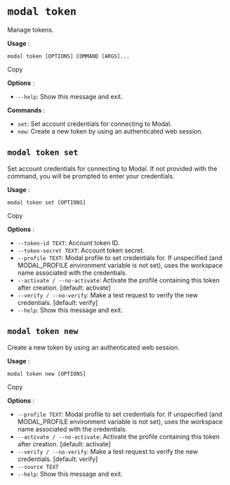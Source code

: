 # `modal token`

Manage tokens.

**Usage** :

    
    
    modal token [OPTIONS] COMMAND [ARGS]...

Copy

**Options** :

  * `--help`: Show this message and exit.

**Commands** :

  * `set`: Set account credentials for connecting to Modal.
  * `new`: Create a new token by using an authenticated web session.

## `modal token set`

Set account credentials for connecting to Modal. If not provided with the
command, you will be prompted to enter your credentials.

**Usage** :

    
    
    modal token set [OPTIONS]

Copy

**Options** :

  * `--token-id TEXT`: Account token ID.
  * `--token-secret TEXT`: Account token secret.
  * `--profile TEXT`: Modal profile to set credentials for. If unspecified (and MODAL_PROFILE environment variable is not set), uses the workspace name associated with the credentials.
  * `--activate / --no-activate`: Activate the profile containing this token after creation. [default: activate]
  * `--verify / --no-verify`: Make a test request to verify the new credentials. [default: verify]
  * `--help`: Show this message and exit.

## `modal token new`

Create a new token by using an authenticated web session.

**Usage** :

    
    
    modal token new [OPTIONS]

Copy

**Options** :

  * `--profile TEXT`: Modal profile to set credentials for. If unspecified (and MODAL_PROFILE environment variable is not set), uses the workspace name associated with the credentials.
  * `--activate / --no-activate`: Activate the profile containing this token after creation. [default: activate]
  * `--verify / --no-verify`: Make a test request to verify the new credentials. [default: verify]
  * `--source TEXT`
  * `--help`: Show this message and exit.

